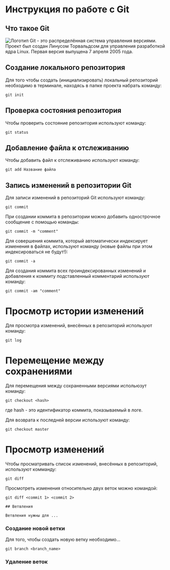 # **Инструкция по работе с Git**

## Что такое Git

![Логотип](images/git.jpg)
Git - это распределённая система управления версиями. Проект был создан Линусом Торвальдсом для управления разработкой ядра Linux. Первая версия выпущена 7 апреля 2005 года.

## Создание локального репозитория

Для того чтобы создать (инициализировать) локальный репозиторий необходимо в терминале, находясь в папке проекта набрать команду: 

    git init

## Проверка состояния репозитория

Чтобы проверить состояние репозитория используют команду:

    git status

## Добавление файла к отслеживанию

Чтобы добавить файл к отслеживанию используют команду:

    git add Название файла

## Запись изменений в репозитории Git

Для записи изменений в репозиторий Git используют команду:

    git commit

При создании коммита в репозитории можно добавить однострочное сообщение с помощью команды:

    git commit -m "comment"

Для совершения коммита, который автоматически индексирует изменения в файлах, используют команду (новые файлы при этом индексироваться не будут!): 

    git commit -a

Для создания коммита всех проиндексированных изменений и добавления к коммиту подставленный комментарий используют команду:

    git commit -am "comment"

# Просмотр истории изменений

Для просмотра изменений, внесённых в репозиторий используют команду:

    git log

# Перемещение между сохранениями

Для перемещения между сохраненными версиями испольюзут команду:

    git checkout <hash>

где hash - это идентификатор коммита, показываемый в логе. 

Для возврата к последней версии используют команду:
    
    git checkout master

# Просмотр изменений

Чтобы просматривать список изменений, внесённых в репозиторий, используют комманду:

    git diff

Просмотреть изменения относительно двух веток можно командой:
 
    git diff <commit 1> <commit 2>
    
    ## Ветвления

    Ветвления нужны для ... 

### Создание новой ветки

Для того, чтобы создать новую ветку необходимо...

    git branch <branch_name>
    
### Удаление веток
